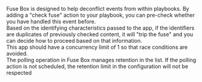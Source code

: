 [comment]: # " File: README.md"
[comment]: # "  Copyright (c) Mhike, 2022"
[comment]: # "  Licensed under the Apache License, Version 2.0 (the 'License');"
[comment]: # "  you may not use this file except in compliance with the License."
[comment]: # "  You may obtain a copy of the License at"
[comment]: # "    http://www.apache.org/licenses/LICENSE-2.0"
[comment]: # "  Unless required by applicable law or agreed to in writing, software distributed under"
[comment]: # "  the License is distributed on an 'AS IS' BASIS, WITHOUT WARRANTIES OR CONDITIONS OF ANY KIND,"
[comment]: # "  either express or implied. See the License for the specific language governing permissions"
[comment]: # "  and limitations under the License."
[comment]: # ""
Fuse Box is designed to help deconflict events from within playbooks. By adding a "check fuse"
action to your playbook, you can pre-check whether you have handled this event before.  
Based on the identifying characteristics passed to the app, if the identifiers are duplicates of
previously checked content, it will "trip the fuse" and you can decide how to proceed based on that
information.  
This app should have a concurrency limit of 1 so that race conditions are avoided.  
The polling operation in Fuse Box manages retention in the list. If the polling action is not
scheduled, the retention limit in the configuration will not be respected
